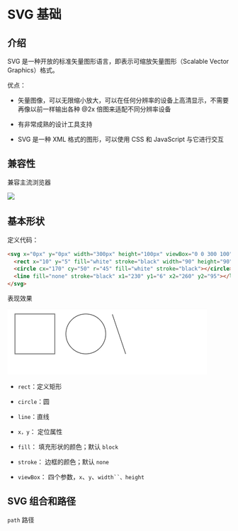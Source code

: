 # SVG 基础

## 介绍

SVG 是一种开放的标准矢量图形语言，即表示可缩放矢量图形（Scalable Vector Graphics）格式。

优点：

- 矢量图像，可以无限缩小放大，可以在任何分辨率的设备上高清显示，不需要再像以前一样输出各种 @2x 倍图来适配不同分辨率设备

- 有非常成熟的设计工具支持

- SVG 是一种 XML 格式的图形，可以使用 CSS 和 JavaScript 与它进行交互


## 兼容性

兼容主流浏览器

![](/imgs/svg/svg.awebp)

## 基本形状

定义代码：

```html
<svg x="0px" y="0px" width="300px" height="100px" viewBox="0 0 300 100">
  <rect x="10" y="5" fill="white" stroke="black" width="90" height="90"></rect>
  <circle cx="170" cy="50" r="45" fill="white" stroke="black"></circle>
  <line fill="none" stroke="black" x1="230" y1="6" x2="260" y2="95"></line>
</svg>
```
表现效果

![](/imgs/svg/s1.png)

- `rect`：定义矩形

- `circle`：圆

- `line`：直线

- `x，y`： 定位属性

- `fill`： 填充形状的颜色；默认 `block`

- `stroke`： 边框的颜色；默认 `none`

- `viewBox`： 四个参数，`x`、`y`、`width``、height`

## SVG 组合和路径

`path` 路径